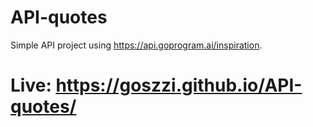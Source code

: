# API-quotes

Simple API project using https://api.goprogram.ai/inspiration.

# Live: https://goszzi.github.io/API-quotes/
